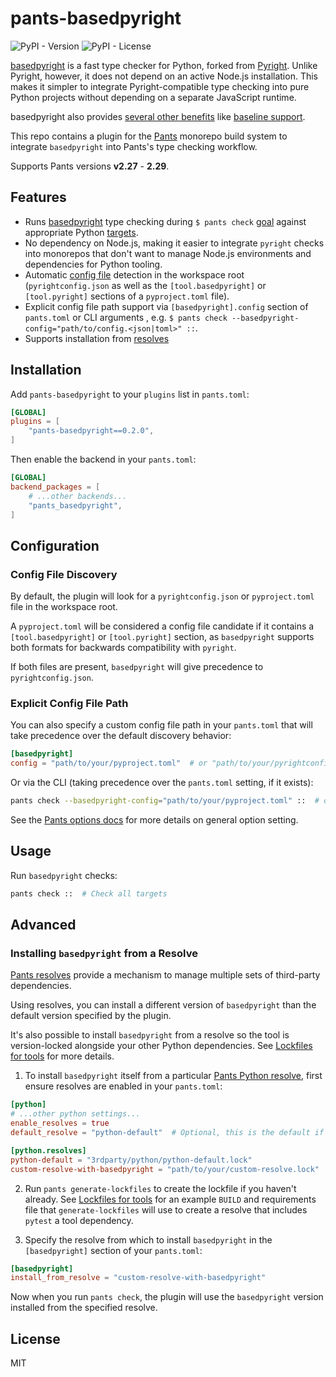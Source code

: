 # pants-basedpyright

![PyPI - Version](https://img.shields.io/pypi/v/pants-basedpyright)
![PyPI - License](https://img.shields.io/pypi/l/pants-basedpyright)

[basedpyright](https://docs.basedpyright.com/latest/) is a fast type checker for Python, forked from [Pyright](https://github.com/microsoft/pyright).
Unlike Pyright, however, it does not depend on an active Node.js installation. This makes it simpler to integrate Pyright-compatible type checking into pure Python projects without
depending on a separate JavaScript runtime.

basedpyright also provides [several other benefits](https://docs.basedpyright.com/latest/benefits-over-pyright/better-defaults/)
like [baseline support](https://docs.basedpyright.com/latest/benefits-over-pyright/baseline/).

This repo contains a plugin for the [Pants](https://www.pantsbuild.org/) monorepo build system to integrate `basedpyright`
into Pants's type checking workflow.

Supports Pants versions **v2.27** - **2.29**.

## Features

- Runs [basedpyright](https://docs.basedpyright.com/latest/) type checking during `$ pants check` [goal](https://www.pantsbuild.org/stable/docs/using-pants/key-concepts/goals) against appropriate Python [targets](https://www.pantsbuild.org/stable/docs/using-pants/key-concepts/targets-and-build-files).
- No dependency on Node.js, making it easier to integrate `pyright` checks into monorepos that don't want to manage Node.js environments and dependencies for Python tooling.
- Automatic [config file](https://docs.basedpyright.com/latest/configuration/config-files/) detection in the workspace root (`pyrightconfig.json` as well as the `[tool.basedpyright]` or `[tool.pyright]` sections of a `pyproject.toml` file).
- Explicit config file path support via `[basedpyright].config` section of `pants.toml` or CLI arguments , e.g. `$ pants check --basedpyright-config="path/to/config.<json|toml>" ::`.
- Supports installation from [resolves](https://www.pantsbuild.org/stable/docs/python/overview/lockfiles#getting-started-with-resolves)

## Installation

Add `pants-basedpyright` to your `plugins` list in `pants.toml`:

```toml
[GLOBAL]
plugins = [
    "pants-basedpyright==0.2.0",
]
```

Then enable the backend in your `pants.toml`:

```toml
[GLOBAL]
backend_packages = [
    # ...other backends...
    "pants_basedpyright",
]
```

## Configuration

### Config File Discovery

By default, the plugin will look for a `pyrightconfig.json` or `pyproject.toml` file in the workspace root.

A `pyproject.toml` will be considered a config file candidate if it contains a `[tool.basedpyright]` or `[tool.pyright]` section,
as `basedpyright` supports both formats for backwards compatibility with `pyright`.

If both files are present, `basedpyright` will give precedence to `pyrightconfig.json`.

### Explicit Config File Path

You can also specify a custom config file path in your `pants.toml` that will take precedence over the default discovery behavior:

```toml
[basedpyright]
config = "path/to/your/pyproject.toml"  # or "path/to/your/pyrightconfig.json"
```

Or via the CLI (taking precedence over the `pants.toml` setting, if it exists):

```bash
pants check --basedpyright-config="path/to/your/pyproject.toml" ::  # or "path/to/your/pyrightconfig.json"
```

See the [Pants options docs](https://www.pantsbuild.org/stable/docs/using-pants/key-concepts/options#setting-options) for more details on general option setting.

## Usage

Run `basedpyright` checks:

```bash
pants check ::  # Check all targets
```

## Advanced

### Installing `basedpyright` from a Resolve

[Pants resolves](https://www.pantsbuild.org/stable/docs/python/overview/lockfiles#getting-started-with-resolves) provide a mechanism to manage multiple sets of
third-party dependencies.

Using resolves, you can install a different version of `basedpyright` than the default version specified by the plugin.

It's also possible to install `basedpyright` from a resolve so the tool is version-locked alongside your other Python dependencies.
See [Lockfiles for tools](https://www.pantsbuild.org/stable/docs/python/overview/lockfiles#lockfiles-for-tools) for more details.

1. To install `basedpyright` itself from a particular [Pants Python resolve](https://www.pantsbuild.org/stable/docs/python/overview/lockfiles#getting-started-with-resolves),
first ensure resolves are enabled in your `pants.toml`:

```toml
[python]
# ...other python settings...
enable_resolves = true
default_resolve = "python-default"  # Optional, this is the default if not set

[python.resolves]
python-default = "3rdparty/python/python-default.lock"
custom-resolve-with-basedpyright = "path/to/your/custom-resolve.lock"
```

2. Run `pants generate-lockfiles` to create the lockfile if you haven't already. See [Lockfiles for tools](https://www.pantsbuild.org/stable/docs/python/overview/lockfiles#lockfiles-for-tools)
for an example `BUILD` and requirements file that `generate-lockfiles` will use to create a resolve that includes `pytest` a tool dependency.

3. Specify the resolve from which to install `basedpyright` in the `[basedpyright]` section of your `pants.toml`:

```toml
[basedpyright]
install_from_resolve = "custom-resolve-with-basedpyright"
```

Now when you run `pants check`, the plugin will use the `basedpyright` version installed from the specified resolve.

## License

MIT
